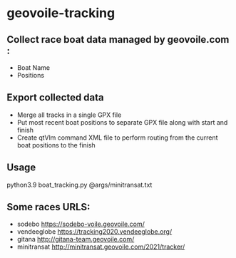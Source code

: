 # geovoile-tracking
## Collect race boat data managed by geovoile.com :

 * Boat Name
 * Positions

## Export collected data 
 * Merge all tracks in a single GPX file
 * Put most recent boat positions to separate GPX file along with start and finish
 * Create qtVlm command XML file to perform routing from the current boat positions to the finish

## Usage
python3.9 boat_tracking.py @args/minitransat.txt

## Some races URLS:
 * sodebo  https://sodebo-voile.geovoile.com/
 * vendeeglobe  https://tracking2020.vendeeglobe.org/
 * gitana  http://gitana-team.geovoile.com/
 * minitransat http://minitransat.geovoile.com/2021/tracker/

